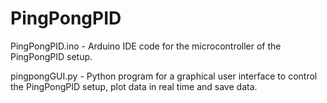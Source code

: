 # PingPongPID
PingPongPID.ino - Arduino IDE code for the microcontroller of the PingPongPID setup.

pingpongGUI.py - Python program for a graphical user interface to control the PingPongPID setup, plot data in real time and save data.
